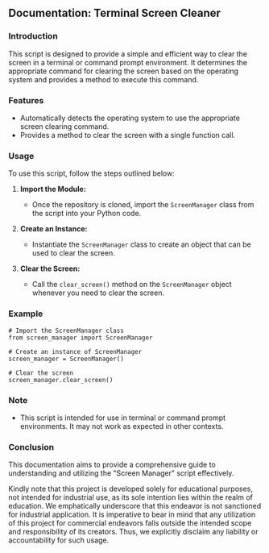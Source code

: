 ## Documentation: Terminal Screen Cleaner

### Introduction
This script is designed to provide a simple and efficient way to clear the screen in a terminal or command prompt environment. It determines the appropriate command for clearing the screen based on the operating system and provides a method to execute this command.

### Features
- Automatically detects the operating system to use the appropriate screen clearing command.
- Provides a method to clear the screen with a single function call.

### Usage
To use this script, follow the steps outlined below:

1. **Import the Module:**
    - Once the repository is cloned, import the `ScreenManager` class from the script into your Python code.

2. **Create an Instance:**
    - Instantiate the `ScreenManager` class to create an object that can be used to clear the screen.

3. **Clear the Screen:**
    - Call the `clear_screen()` method on the `ScreenManager` object whenever you need to clear the screen.

### Example
```
# Import the ScreenManager class
from screen_manager import ScreenManager

# Create an instance of ScreenManager
screen_manager = ScreenManager()

# Clear the screen
screen_manager.clear_screen()
```


### Note
- This script is intended for use in terminal or command prompt environments. It may not work as expected in other contexts.

### Conclusion

This documentation aims to provide a comprehensive guide to understanding and utilizing the "Screen Manager" script effectively. 

Kindly note that this project is developed solely for educational purposes, not intended for industrial use, as its sole intention lies within the realm of education. We emphatically underscore that this endeavor is not sanctioned for industrial application. It is imperative to bear in mind that any utilization of this project for commercial endeavors falls outside the intended scope and responsibility of its creators. Thus, we explicitly disclaim any liability or accountability for such usage.